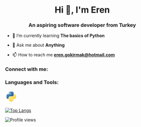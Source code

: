 <h1 align="center">Hi 👋, I'm Eren</h1>
<h3 align="center">An aspiring software developer from Turkey</h3>

- 🌱 I’m currently learning **The basics of Python**

- 💬 Ask me about **Anything**

- 📫 How to reach me **eren.gokirmak@hotmail.com**

<h3 align="left">Connect with me:</h3>
<p align="left">
</p>

<h3 align="left">Languages and Tools:</h3>
<p align="left"> <a href="https://www.python.org" target="_blank" rel="noreferrer"> <img src="https://raw.githubusercontent.com/devicons/devicon/master/icons/python/python-original.svg" alt="python" width="40" height="40"/> </a> </p>

[![Top Langs](https://github-readme-stats.vercel.app/api/top-langs/?username=fallenr1very)](https://github.com/anuraghazra/github-readme-stats)

![Profile views](https://gpvc.arturio.dev/fallenr1very)
